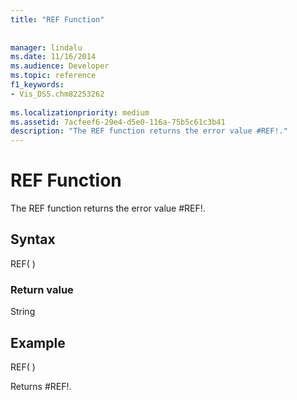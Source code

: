 ```yaml
---
title: "REF Function"
 
 
manager: lindalu
ms.date: 11/16/2014
ms.audience: Developer
ms.topic: reference
f1_keywords:
- Vis_DSS.chm82253262
 
ms.localizationpriority: medium
ms.assetid: 7acfeef6-29e4-d5e0-116a-75b5c61c3b41
description: "The REF function returns the error value #REF!."
---
```


# REF Function

The REF function returns the error value #REF!.
  
## Syntax

REF( )
  
### Return value

String
  
## Example

REF( ) 
  
Returns #REF!. 
  

